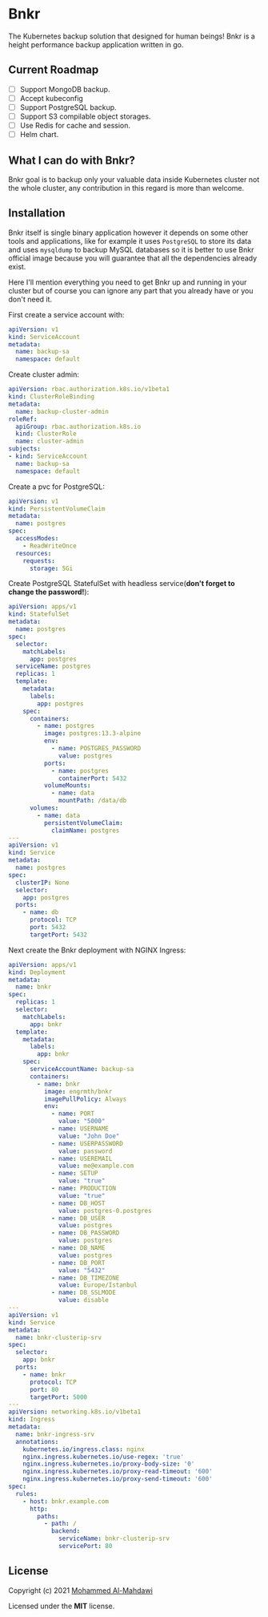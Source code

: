# Bnkr

The Kubernetes backup solution that designed for human beings!
Bnkr is a height performance backup application written in go.

## Current Roadmap

- [ ] Support MongoDB backup.
- [ ] Accept kubeconfig
- [ ] Support PostgreSQL backup.
- [ ] Support S3 compilable object storages.
- [ ] Use Redis for cache and session.
- [ ] Helm chart.

## What I can do with Bnkr?

Bnkr goal is to backup only your valuable data inside Kubernetes cluster not the whole cluster, any contribution in this regard is more than welcome.

## Installation

Bnkr itself is single binary application however it depends on some other tools and applications, like for example it uses `PostgreSQL` to store its data and uses `mysqldump` to backup MySQL databases so it is better to use Bnkr official image because you will guarantee that all the dependencies already exist.

Here I'll mention everything you need to get Bnkr up and running in your cluster but of course you can ignore any part that you already have or you don't need it.

First create a service account with:

```yaml
apiVersion: v1
kind: ServiceAccount
metadata:
  name: backup-sa
  namespace: default
```

Create cluster admin:

```yaml
apiVersion: rbac.authorization.k8s.io/v1beta1
kind: ClusterRoleBinding
metadata:
  name: backup-cluster-admin
roleRef:
  apiGroup: rbac.authorization.k8s.io
  kind: ClusterRole
  name: cluster-admin
subjects:
- kind: ServiceAccount
  name: backup-sa
  namespace: default
```

Create a pvc for PostgreSQL:

```yaml
apiVersion: v1
kind: PersistentVolumeClaim
metadata:
  name: postgres
spec:
  accessModes:
    - ReadWriteOnce
  resources:
    requests:
      storage: 5Gi
```

Create PostgreSQL StatefulSet with headless service(**don't forget to change the password!**):

```yaml
apiVersion: apps/v1
kind: StatefulSet
metadata:
  name: postgres
spec:
  selector:
    matchLabels:
      app: postgres
  serviceName: postgres
  replicas: 1
  template:
    metadata:
      labels:
        app: postgres
    spec:
      containers:
        - name: postgres
          image: postgres:13.3-alpine
          env:
            - name: POSTGRES_PASSWORD
              value: postgres
          ports:
            - name: postgres
              containerPort: 5432
          volumeMounts:
            - name: data
              mountPath: /data/db
      volumes:
        - name: data
          persistentVolumeClaim:
            claimName: postgres
---
apiVersion: v1
kind: Service
metadata:
  name: postgres
spec:
  clusterIP: None
  selector:
    app: postgres
  ports:
    - name: db
      protocol: TCP
      port: 5432
      targetPort: 5432
```

Next create the Bnkr deployment with NGINX Ingress:

```yaml
apiVersion: apps/v1
kind: Deployment
metadata:
  name: bnkr
spec:
  replicas: 1
  selector:
    matchLabels:
      app: bnkr
  template:
    metadata:
      labels:
        app: bnkr
    spec:
      serviceAccountName: backup-sa
      containers:
        - name: bnkr
          image: engrmth/bnkr
          imagePullPolicy: Always
          env:
            - name: PORT
              value: "5000"
            - name: USERNAME
              value: "John Doe"
            - name: USERPASSWORD
              value: password
            - name: USEREMAIL
              value: me@example.com
            - name: SETUP
              value: "true"
            - name: PRODUCTION
              value: "true"
            - name: DB_HOST
              value: postgres-0.postgres
            - name: DB_USER
              value: postgres
            - name: DB_PASSWORD
              value: postgres
            - name: DB_NAME
              value: postgres
            - name: DB_PORT
              value: "5432"
            - name: DB_TIMEZONE
              value: Europe/Istanbul
            - name: DB_SSLMODE
              value: disable
---
apiVersion: v1
kind: Service
metadata:
  name: bnkr-clusterip-srv
spec:
  selector:
    app: bnkr
  ports:
    - name: bnkr
      protocol: TCP
      port: 80
      targetPort: 5000
---
apiVersion: networking.k8s.io/v1beta1
kind: Ingress
metadata:
  name: bnkr-ingress-srv
  annotations:
    kubernetes.io/ingress.class: nginx
    nginx.ingress.kubernetes.io/use-regex: 'true'
    nginx.ingress.kubernetes.io/proxy-body-size: '0'
    nginx.ingress.kubernetes.io/proxy-read-timeout: '600'
    nginx.ingress.kubernetes.io/proxy-send-timeout: '600'
spec:
  rules:
    - host: bnkr.example.com
      http:
        paths:
          - path: /
            backend:
              serviceName: bnkr-clusterip-srv
              servicePort: 80
```

## License

Copyright (c) 2021 [Mohammed Al-Mahdawi](https://al-mahdawi.is/)

Licensed under the **MIT** license.